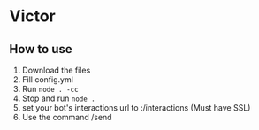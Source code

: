 # Victor
## How to use
1. Download the files
2. Fill config.yml
3. Run `node . -cc`
4. Stop and run `node .`
5. set your bot's interactions url to <ip>:<port>/interactions (Must have SSL)
6. Use the command /send
